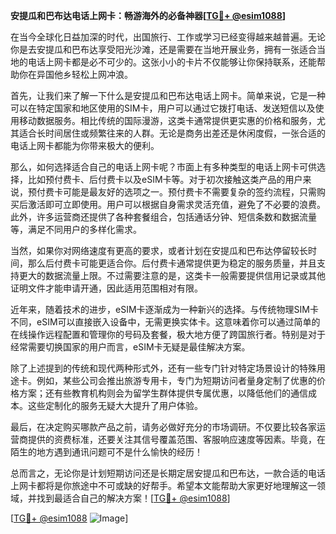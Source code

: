 **安提瓜和巴布达电话上网卡：畅游海外的必备神器[[TG💪+ @esim1088](https://t.me/s/esim1088)]**

在当今全球化日益加深的时代，出国旅行、工作或学习已经变得越来越普遍。无论你是去安提瓜和巴布达享受阳光沙滩，还是需要在当地开展业务，拥有一张适合当地的电话上网卡都是必不可少的。这张小小的卡片不仅能够让你保持联系，还能帮助你在异国他乡轻松上网冲浪。

首先，让我们来了解一下什么是安提瓜和巴布达电话上网卡。简单来说，它是一种可以在特定国家和地区使用的SIM卡，用户可以通过它拨打电话、发送短信以及使用移动数据服务。相比传统的国际漫游，这类卡通常提供更实惠的价格和服务，尤其适合长时间居住或频繁往来的人群。无论是商务出差还是休闲度假，一张合适的电话上网卡都能为你带来极大的便利。

那么，如何选择适合自己的电话上网卡呢？市面上有多种类型的电话上网卡可供选择，比如预付费卡、后付费卡以及eSIM卡等。对于初次接触这类产品的用户来说，预付费卡可能是最友好的选项之一。预付费卡不需要复杂的签约流程，只需购买后激活即可立即使用。用户可以根据自身需求灵活充值，避免了不必要的浪费。此外，许多运营商还提供了各种套餐组合，包括通话分钟、短信条数和数据流量等，满足不同用户的多样化需求。

当然，如果你对网络速度有更高的要求，或者计划在安提瓜和巴布达停留较长时间，那么后付费卡可能更适合你。后付费卡通常提供更为稳定的服务质量，并且支持更大的数据流量上限。不过需要注意的是，这类卡一般需要提供信用记录或其他证明文件才能申请开通，因此适用范围相对有限。

近年来，随着技术的进步，eSIM卡逐渐成为一种新兴的选择。与传统物理SIM卡不同，eSIM可以直接嵌入设备中，无需更换实体卡。这意味着你可以通过简单的在线操作远程配置和管理你的号码及套餐，极大地方便了跨国旅行者。特别是对于经常需要切换国家的用户而言，eSIM卡无疑是最佳解决方案。

除了上述提到的传统和现代两种形式外，还有一些专门针对特定场景设计的特殊用途卡。例如，某些公司会推出旅游专用卡，专门为短期访问者量身定制了优惠的价格方案；还有些教育机构则会为留学生群体提供专属优惠，以降低他们的通信成本。这些定制化的服务无疑大大提升了用户体验。

最后，在决定购买哪款产品之前，请务必做好充分的市场调研。不仅要比较各家运营商提供的资费标准，还要关注其信号覆盖范围、客服响应速度等因素。毕竟，在陌生的地方遇到通讯问题可不是什么愉快的经历！

总而言之，无论你是计划短期访问还是长期定居安提瓜和巴布达，一款合适的电话上网卡都将是你旅途中不可或缺的好帮手。希望本文能帮助大家更好地理解这一领域，并找到最适合自己的解决方案！[[TG💪+ @esim1088](https://t.me/s/esim1088)]

[[TG💪+ @esim1088](https://t.me/s/esim1088) ![Image](https://i.postimg.cc/4NQfJmqS/Snipaste-2025-05-13-00-14-12.png)]